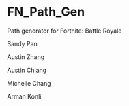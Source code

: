 # FN_Path_Gen

Path generator for Fortnite: Battle Royale

Sandy Pan

Austin Zhang

Austin Chiang

Michelle Chang

Arman Konli

